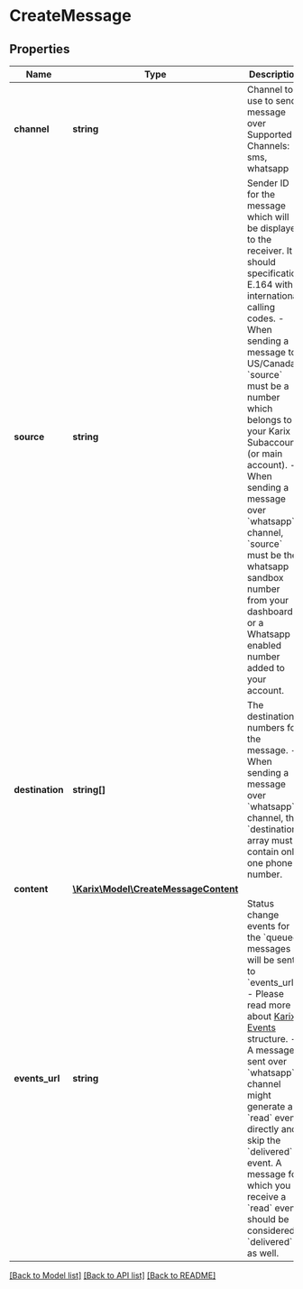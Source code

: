 # CreateMessage

## Properties
Name | Type | Description | Notes
------------ | ------------- | ------------- | -------------
**channel** | **string** | Channel to use to send message over Supported Channels: sms, whatsapp | [optional] [default to 'sms']
**source** | **string** | Sender ID for the message which will be displayed to the receiver. It should specification E.164 with international calling codes.   - When sending a message to US/Canada, &#x60;source&#x60; must be a number     which belongs to your Karix Subaccount (or main account).   - When sending a message over &#x60;whatsapp&#x60; channel, &#x60;source&#x60; must be the     whatsapp sandbox number from your dashboard or a Whatsapp enabled number     added to your account. | 
**destination** | **string[]** | The destination numbers for the message.   - When sending a message over &#x60;whatsapp&#x60; channel, the &#x60;destination&#x60; array     must contain only one phone number. | 
**content** | [**\Karix\Model\CreateMessageContent**](CreateMessageContent.md) |  | 
**events_url** | **string** | Status change events for the &#x60;queued&#x60; messages will be sent to &#x60;events_url&#x60;.   - Please read more about [Karix Events](#section/Events-and-Webhooks) structure.   - A message sent over &#x60;whatsapp&#x60; channel might generate a &#x60;read&#x60; event directly     and skip the &#x60;delivered&#x60; event. A message for which you receive a &#x60;read&#x60; event     should be considered &#x60;delivered&#x60; as well. | [optional] 

[[Back to Model list]](../README.md#documentation-for-models) [[Back to API list]](../README.md#documentation-for-api-endpoints) [[Back to README]](../README.md)


